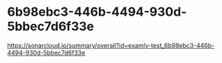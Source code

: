 # 6b98ebc3-446b-4494-930d-5bbec7d6f33e
https://sonarcloud.io/summary/overall?id=examly-test_6b98ebc3-446b-4494-930d-5bbec7d6f33e
